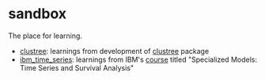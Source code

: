 # sandbox

The place for learning.

* [clustree](/clustree/): learnings from development of [clustree](https://github.com/ben-j-barlow/clustree) package
* [ibm_time_series](/ibm_time_series/): learnings from IBM's [course](https://www.coursera.org/learn/time-series-survival-analysis#outcomes) titled "Specialized Models: Time Series and Survival Analysis"